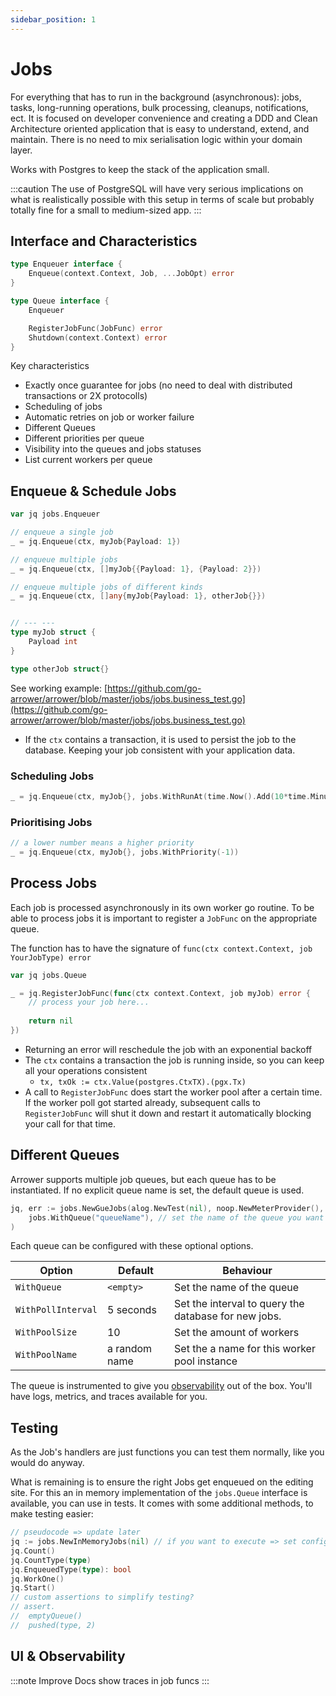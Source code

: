 ```yaml
---
sidebar_position: 1
---
```





# Jobs

For everything that has to run in the background
(asynchronous): jobs, tasks, long-running operations, bulk processing,
cleanups, notifications, ect. 
It is focused on developer convenience and creating a DDD and Clean Architecture oriented application 
that is easy to understand, extend, and maintain. There is no need to mix serialisation logic within your domain layer.

Works with Postgres to keep the stack of the application small.

:::caution 
The use of PostgreSQL will have very serious implications on what is realistically possible with this setup
in terms of scale but probably totally fine for a small to medium-sized app.
:::




## Interface and Characteristics

```go
type Enqueuer interface {
	Enqueue(context.Context, Job, ...JobOpt) error
}

type Queue interface {
	Enqueuer

	RegisterJobFunc(JobFunc) error
	Shutdown(context.Context) error
}
```

Key characteristics
* Exactly once guarantee for jobs (no need to deal with distributed transactions or 2X protocolls)
* Scheduling of jobs
* Automatic retries on job or worker failure
* Different Queues
* Different priorities per queue
* Visibility into the queues and jobs statuses
* List current workers per queue




## Enqueue & Schedule Jobs
```go
var jq jobs.Enqueuer

// enqueue a single job
_ = jq.Enqueue(ctx, myJob{Payload: 1})

// enqueue multiple jobs
_ = jq.Enqueue(ctx, []myJob{{Payload: 1}, {Payload: 2}})

// enqueue multiple jobs of different kinds
_ = jq.Enqueue(ctx, []any{myJob{Payload: 1}, otherJob{}})


// --- ---
type myJob struct {
    Payload int
}

type otherJob struct{}
```

See working example: [https://github.com/go-arrower/arrower/blob/master/jobs/jobs.business_test.go](https://github.com/go-arrower/arrower/blob/master/jobs/jobs.business_test.go)

* If the `ctx` contains a transaction, it is used to persist the job to the database. 
  Keeping your job consistent with your application data.


### Scheduling Jobs
```go
_ = jq.Enqueue(ctx, myJob{}, jobs.WithRunAt(time.Now().Add(10*time.Minute)))
```

### Prioritising Jobs
```go
// a lower number means a higher priority
_ = jq.Enqueue(ctx, myJob{}, jobs.WithPriority(-1))
```




## Process Jobs
Each job is processed asynchronously in its own worker go routine.
To be able to process jobs it is important to register a `JobFunc` on the appropriate queue.

The function has to have the signature of `func(ctx context.Context, job YourJobType) error`
```go
var jq jobs.Queue

_ = jq.RegisterJobFunc(func(ctx context.Context, job myJob) error {
	// process your job here...
	
	return nil
}) 
```

* Returning an error will reschedule the job with an exponential backoff
* The `ctx` contains a transaction the job is running inside, so you can keep all your operations consistent
  * `tx, txOk := ctx.Value(postgres.CtxTX).(pgx.Tx)`
* A call to `RegisterJobFunc` does start the worker pool after a certain time. If the worker poll got started already,
  subsequent calls to `RegisterJobFunc` will shut it down and restart it automatically blocking your call for that time.




## Different Queues
Arrower supports multiple job queues, but each queue has to be instantiated. If no explicit queue name is
set, the default queue is used.

```go
jq, err := jobs.NewGueJobs(alog.NewTest(nil), noop.NewMeterProvider(), trace.NewNoopTracerProvider(), pgHandler.PGx,
    jobs.WithQueue("queueName"), // set the name of the queue you want to run
)
```

Each queue can be configured with these optional options. 

| Option             | Default       | Behaviour                                            |
|--------------------|---------------|------------------------------------------------------|
| `WithQueue`        | `<empty>`     | Set the name of the queue                            |
| `WithPollInterval` | 5 seconds     | Set the interval to query the database for new jobs. |
| `WithPoolSize`     | 10            | Set the amount of workers                            |
| `WithPoolName`     | a random name | Set the a name for this worker pool instance         |

The queue is instrumented to give you [observability](./observability) out of the box. 
You'll have logs, metrics, and traces available for you.




## Testing
As the Job's handlers are just functions you can test them normally, like you would do anyway.

What is remaining is to ensure the right Jobs get enqueued on the editing site.
For this an in memory implementation of the `jobs.Queue` interface is available, you can use in tests. It comes
with some additional methods, to make testing easier:

```go
// pseudocode => update later
jq := jobs.NewInMemoryJobs(nil) // if you want to execute => set config
jq.Count() 
jq.CountType(type)
jq.EnqueuedType(type): bool
jq.WorkOne()
jq.Start()
// custom assertions to simplify testing?
// assert.
//  emptyQueue()
//  pushed(type, 2)
```



## UI & Observability

:::note Improve Docs
show traces in job funcs
:::
